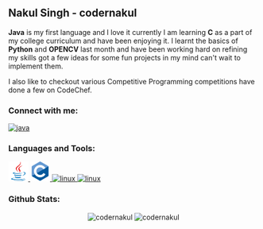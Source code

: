 ## Nakul Singh - codernakul

**Java** is my first language and I love it currently I am learning **C** as a part of my college curriculum and have been enjoying it. I learnt the basics of **Python** and **OPENCV** last month and have been working hard on refining my skills got a few ideas for some fun projects in my mind can\'t wait to implement them.

I also like to checkout various Competitive Programming competitions have done a few on CodeChef.
### Connect with me:

<p align="left"> 
<a href="https://www.linkedin.com/in/er-nakul-singh/" target="_blank" rel="noreferrer"> <img src="https://cdn.jsdelivr.net/gh/devicons/devicon/icons/linkedin/linkedin-original.svg" alt="java" width="40" height="40"/> </a> </p>

### Languages and Tools:

<p align="left"> 
<a href="https://en.wikipedia.org/wiki/James_Gosling" target="_blank" rel="noreferrer"> <img src="https://raw.githubusercontent.com/devicons/devicon/master/icons/java/java-original.svg" alt="java" width="40" height="40"/> </a> <a href="https://en.wikipedia.org/wiki/Dennis_Ritchie" target="_blank" rel="noreferrer"> <img src="https://raw.githubusercontent.com/devicons/devicon/master/icons/c/c-original.svg" alt="c" width="40" height="40"/> </a> <a href="https://en.wikipedia.org/wiki/Linus_Torvalds" target="_blank" rel="noreferrer"> <img src="https://cdn.jsdelivr.net/gh/devicons/devicon/icons/linux/linux-original.svg" alt="linux" width="40" height="40"/> </a> <a href="https://en.wikipedia.org/wiki/Linus_Torvalds" target="_blank" rel="noreferrer"> <img src="https://cdn.jsdelivr.net/gh/devicons/devicon/icons/python/python-original.svg" alt="linux" width="40" height="40"/> </a> </p>

### Github Stats:

<p align="center"><img height="160em" src="https://github-readme-stats.vercel.app/api?username=codernakul&hide_border=true&count_private=true&show_icons=true&theme=dark" alt="codernakul" align = "center"/> <img height="160em" src="https://github-readme-stats.vercel.app/api/top-langs?username=codernakul&show_icons=true&locale=en&layout=compact&hide_border=true&theme=dark" alt="codernakul" align = "center"/></p>
